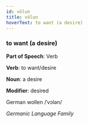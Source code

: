 ```yaml
---
id: völun
title: völun
hoverText: to want (a desire)
---
```


### to want (a desire)

**Part of Speech**: Verb

**Verb**: to want/desire

**Noun**: a desire

**Modifier**: desired

German wollen /ˈvɔlən/

*Germanic Language Family*